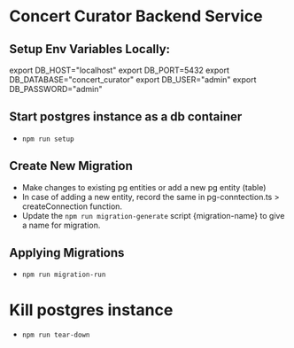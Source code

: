 

# Concert Curator Backend Service

## Setup Env Variables Locally: 

export DB_HOST="localhost"
export DB_PORT=5432
export DB_DATABASE="concert_curator"
export DB_USER="admin"
export DB_PASSWORD="admin"

## Start postgres instance as a db container
- `npm run setup`

## Create New Migration
- Make changes to existing pg entities or add a new pg entity (table)
- In case of adding a new entity, record the same in pg-conntection.ts > createConnection function.
- Update the `npm run migration-generate` script {migration-name} to give a name for migration.

## Applying Migrations
- `npm run migration-run`

# Kill postgres instance
- `npm run tear-down`
